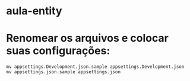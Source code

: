 # aula-entity
# Renomear os arquivos e colocar suas configurações:
```shell
mv appsettings.Development.json.sample appsettings.Development.json
mv appsettings.json.sample appsettings.json
```
